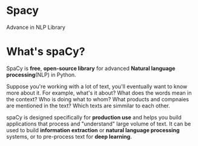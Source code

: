 # Spacy
Advance in  NLP Library

# What's spaCy?

SpaCy is **free**, **open-source library** for advanced **Natural language processing**(NLP) in Python.

Suppose you're working with a lot of text, you'll eventually want to know more about it. For example, what's it about? What does the words mean in the context? Who is doing what to whom? What products and compnaies are mentioned in the text? Which texts are simmilar to each other.

spaCy is designed specifically for **production use** and helps you build applications that process and "understand" large volume of text. It can be used to build **information extraction** or **natural language processing** systems, or to pre-process text for **deep learning**.



